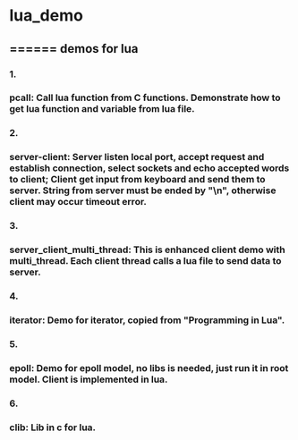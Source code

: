 # lua_demo
======
demos for lua
------
### 1.<br />
### pcall: Call lua function from C functions. Demonstrate how to get lua function and variable from lua file.
### 2.<br />
### server-client: Server listen local port, accept request and establish connection, select sockets and echo		accepted words to client; Client get input from keyboard and send them to server. String from server must be ended by "\n", otherwise client may occur timeout error.
### 3.<br />
### server_client_multi_thread: This is enhanced client demo with multi_thread. Each client thread calls a lua file to send data to server.
### 4.<br />
### iterator: Demo for iterator, copied from "Programming in Lua".
### 5.<br />
### epoll: Demo for epoll model, no libs is needed, just run it in root model. Client is implemented in lua.
### 6.<br />
### clib: Lib in c for lua.

